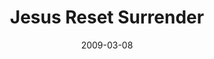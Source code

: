 ---
layout: message
category: message
series: "Reset"
title: "Jesus Reset Surrender"
date: 2009-03-08
message_id: 551
---